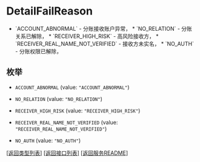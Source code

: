 # DetailFailReason

  * &#x60;ACCOUNT_ABNORMAL&#x60; - 分账接收账户异常，  * &#x60;NO_RELATION&#x60; - 分账关系已解除，  * &#x60;RECEIVER_HIGH_RISK&#x60; - 高风险接收方，  * &#x60;RECEIVER_REAL_NAME_NOT_VERIFIED&#x60; - 接收方未实名，  * &#x60;NO_AUTH&#x60; - 分账权限已解除，

## 枚举


* `ACCOUNT_ABNORMAL` (value: `"ACCOUNT_ABNORMAL"`)

* `NO_RELATION` (value: `"NO_RELATION"`)

* `RECEIVER_HIGH_RISK` (value: `"RECEIVER_HIGH_RISK"`)

* `RECEIVER_REAL_NAME_NOT_VERIFIED` (value: `"RECEIVER_REAL_NAME_NOT_VERIFIED"`)

* `NO_AUTH` (value: `"NO_AUTH"`)


[\[返回类型列表\]](README.md#类型列表)
[\[返回接口列表\]](README.md#接口列表)
[\[返回服务README\]](README.md)


